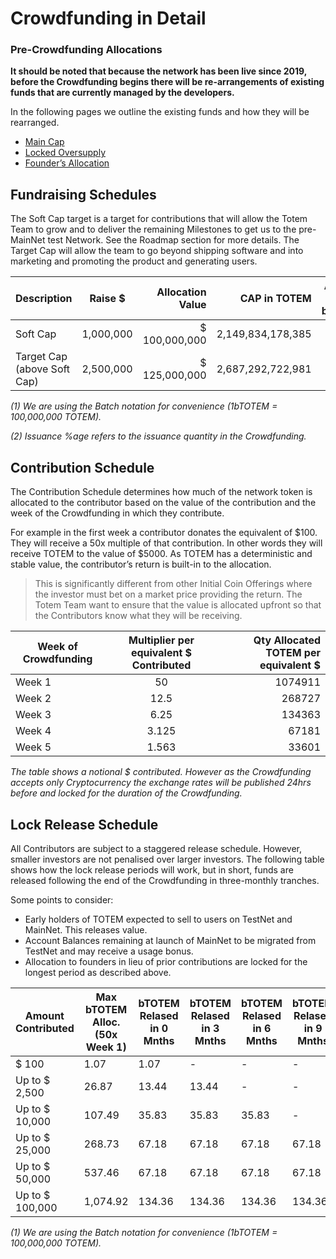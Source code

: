 # Crowdfunding in Detail

###  Pre-Crowdfunding Allocations

**It should be noted that because the network has been live since 2019, before the Crowdfunding begins there will be re-arrangements of existing funds that are currently managed by the developers.**

In the following pages we outline the existing funds and how they will be rearranged. 

* [Main Cap](Crowdfunding-docs/Crowdfunding-main-cap.md)
* [Locked Oversupply](Crowdfunding-docs/Crowdfunding-locked-oversupply.md)
* [Founder’s Allocation](Crowdfunding-docs/Crowdfunding-founders-alloc.md)

## Fundraising Schedules

The Soft Cap target is a target for contributions that will allow the Totem Team to grow and to deliver the remaining Milestones to get us to the pre-MainNet test Network. See the Roadmap section for more details. The Target Cap will allow the team to go beyond shipping software and into marketing and promoting the product and generating users.


| Description                                   | Raise $     | Allocation Value   | CAP in TOTEM          | Amount in bTOTEM | %age of Issuance |
|-----------------------------------------------|-------------|-------------------:|--------------------:|--------------------:|-------:|
| Soft Cap                                       |  1,000,000  |  $ 100,000,000     |  2,149,834,178,385  |  21,498             | 21.50% |
| Target Cap (above Soft Cap)                    |  2,500,000  |  $ 125,000,000     |  2,687,292,722,981  |  26,873             | 26.87% |

_(1) We are using the Batch notation for convenience (1bTOTEM = 100,000,000 TOTEM)._

_(2) Issuance %age refers to the issuance quantity in the Crowdfunding._

## Contribution Schedule

The Contribution Schedule determines how much of the network token is allocated to the contributor based on the value of the contribution and the week of the Crowdfunding in which they contribute.

For example in the first week a contributor donates the equivalent of $100. They will receive a 50x multiple of that contribution. In other words they will receive TOTEM to the value of $5000. As TOTEM has a deterministic and stable value, the contributor’s return is built-in to the allocation. 

> This is significantly different from other Initial Coin Offerings where the investor must bet on a market price providing the return. The Totem Team want to ensure that the value is allocated upfront so that the Contributors know what they will be receiving.

| Week of Crowdfunding  | Multiplier per equivalent $ Contributed | Qty Allocated TOTEM per equivalent $ |
|--------|:--------:|---------------------------:|
| Week 1 | 50       | 1074911                    |
| Week 2 | 12.5     | 268727                     |
| Week 3 | 6.25     | 134363                     |
| Week 4 | 3.125    | 67181                      |
| Week 5 | 1.563    | 33601                      |

_The table shows a notional $ contributed. However as the Crowdfunding accepts only Cryptocurrency the exchange rates will be published 24hrs before and locked for the duration of the Crowdfunding._

## Lock Release Schedule

All Contributors are subject to a staggered release schedule. However, smaller investors are not penalised over larger investors. The following table shows how the lock release periods will work, but in short, funds are released following the end of the Crowdfunding in three-monthly tranches.

Some points to consider:

* Early holders of TOTEM expected to sell to users on TestNet and MainNet. This releases value.
* Account Balances remaining at launch of MainNet to be migrated from TestNet and may receive a usage bonus.
* Allocation to founders in lieu of prior contributions are locked for the longest period as described above.

| Amount Contributed |  Max bTOTEM Alloc. (50x Week 1)  | bTOTEM Relased in 0 Mnths  | bTOTEM Relased in 3 Mnths  | bTOTEM Relased in 6 Mnths  | bTOTEM Relased in 9 Mnths  | bTOTEM Relased in 12 Mnths  |  Final Release  |
|--------------------|------------------------|------------|------------|------------|------------|-------------|-----------------|
| $ 100              |  1.07                  |  1.07      |  -         |  -         |  -         |  -          |  -              |
| Up to $ 2,500      |  26.87                 |  13.44     |  13.44     |  -         |  -         |  -          |  -              |
| Up to $ 10,000     |  107.49                |  35.83     |  35.83     |  35.83     |  -         |  -          |  -              |
| Up to $ 25,000     |  268.73                |  67.18     |  67.18     |  67.18     |  67.18     |  -          |  -              |
| Up to $ 50,000     |  537.46                |  67.18     |  67.18     |  67.18     |  67.18     |  67.18      |  201.55         |
| Up to $ 100,000    |  1,074.92              |  134.36    |  134.36    |  134.36    |  134.36    |  134.36     |  403.09         |

_(1) We are using the Batch notation for convenience (1bTOTEM = 100,000,000 TOTEM)._